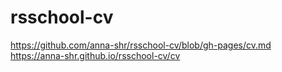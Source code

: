 # rsschool-cv

https://github.com/anna-shr/rsschool-cv/blob/gh-pages/cv.md
https://anna-shr.github.io/rsschool-cv/cv
